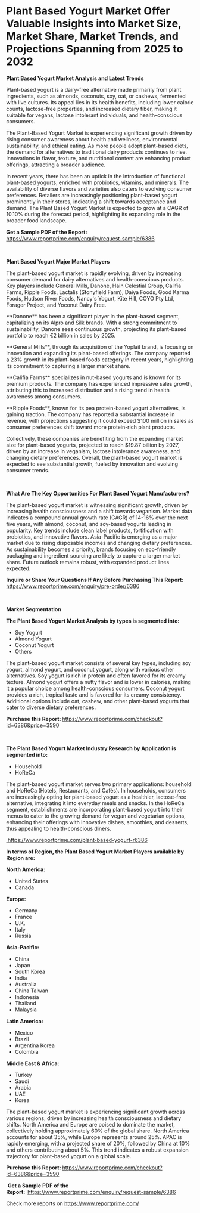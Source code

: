 <p><h1>Plant Based Yogurt Market Offer Valuable Insights into Market Size, Market Share, Market Trends, and Projections Spanning from 2025 to 2032</h1></p><p><strong>Plant Based Yogurt Market Analysis and Latest Trends</strong></p>
<p><p>Plant-based yogurt is a dairy-free alternative made primarily from plant ingredients, such as almonds, coconuts, soy, oat, or cashews, fermented with live cultures. Its appeal lies in its health benefits, including lower calorie counts, lactose-free properties, and increased dietary fiber, making it suitable for vegans, lactose intolerant individuals, and health-conscious consumers. </p><p>The Plant-Based Yogurt Market is experiencing significant growth driven by rising consumer awareness about health and wellness, environmental sustainability, and ethical eating. As more people adopt plant-based diets, the demand for alternatives to traditional dairy products continues to rise. Innovations in flavor, texture, and nutritional content are enhancing product offerings, attracting a broader audience. </p><p>In recent years, there has been an uptick in the introduction of functional plant-based yogurts, enriched with probiotics, vitamins, and minerals. The availability of diverse flavors and varieties also caters to evolving consumer preferences. Retailers are increasingly positioning plant-based yogurt prominently in their stores, indicating a shift towards acceptance and demand. The Plant Based Yogurt Market is expected to grow at a CAGR of 10.10% during the forecast period, highlighting its expanding role in the broader food landscape.</p></p>
<p><strong>Get a Sample PDF of the Report:&nbsp;</strong> <a href="https://www.reportprime.com/enquiry/request-sample/6386?utm_campaign=2723&utm_medium=2&utm_source=Github&utm_content=ia&utm_term=19032025&utm_id=plant-based-yogurt">https://www.reportprime.com/enquiry/request-sample/6386</a></p>
<p>&nbsp;</p>
<p><strong>Plant Based Yogurt Major Market Players</strong></p>
<p><p>The plant-based yogurt market is rapidly evolving, driven by increasing consumer demand for dairy alternatives and health-conscious products. Key players include General Mills, Danone, Hain Celestial Group, Califia Farms, Ripple Foods, Lactalis (Stonyfield Farm), Daiya Foods, Good Karma Foods, Hudson River Foods, Nancy's Yogurt, Kite Hill, COYO Pty Ltd, Forager Project, and Yoconut Dairy Free.</p><p>**Danone** has been a significant player in the plant-based segment, capitalizing on its Alpro and Silk brands. With a strong commitment to sustainability, Danone sees continuous growth, projecting its plant-based portfolio to reach €2 billion in sales by 2025.</p><p>**General Mills**, through its acquisition of the Yoplait brand, is focusing on innovation and expanding its plant-based offerings. The company reported a 23% growth in its plant-based foods category in recent years, highlighting its commitment to capturing a larger market share.</p><p>**Califia Farms** specializes in nut-based yogurts and is known for its premium products. The company has experienced impressive sales growth, attributing this to increased distribution and a rising trend in health awareness among consumers.</p><p>**Ripple Foods**, known for its pea protein-based yogurt alternatives, is gaining traction. The company has reported a substantial increase in revenue, with projections suggesting it could exceed $100 million in sales as consumer preferences shift toward more protein-rich plant products.</p><p>Collectively, these companies are benefiting from the expanding market size for plant-based yogurts, projected to reach $19.87 billion by 2027, driven by an increase in veganism, lactose intolerance awareness, and changing dietary preferences. Overall, the plant-based yogurt market is expected to see substantial growth, fueled by innovation and evolving consumer trends.</p></p>
<p>&nbsp;</p>
<p><strong>What Are The Key Opportunities For Plant Based Yogurt Manufacturers?</strong></p>
<p><p>The plant-based yogurt market is witnessing significant growth, driven by increasing health consciousness and a shift towards veganism. Market data indicates a compound annual growth rate (CAGR) of 14-16% over the next five years, with almond, coconut, and soy-based yogurts leading in popularity. Key trends include clean label products, fortification with probiotics, and innovative flavors. Asia-Pacific is emerging as a major market due to rising disposable incomes and changing dietary preferences. As sustainability becomes a priority, brands focusing on eco-friendly packaging and ingredient sourcing are likely to capture a larger market share. Future outlook remains robust, with expanded product lines expected.</p></p>
<p><strong>Inquire or Share Your Questions If Any Before Purchasing This Report:</strong> <a href="https://www.reportprime.com/enquiry/pre-order/6386?utm_campaign=2723&utm_medium=2&utm_source=Github&utm_content=ia&utm_term=19032025&utm_id=plant-based-yogurt">https://www.reportprime.com/enquiry/pre-order/6386</a></p>
<p>&nbsp;</p>
<p><strong>Market Segmentation</strong></p>
<p><strong>The Plant Based Yogurt Market Analysis by types is segmented into:</strong></p>
<p><ul><li>Soy Yogurt</li><li>Almond Yogurt</li><li>Coconut Yogurt</li><li>Others</li></ul></p>
<p><p>The plant-based yogurt market consists of several key types, including soy yogurt, almond yogurt, and coconut yogurt, along with various other alternatives. Soy yogurt is rich in protein and often favored for its creamy texture. Almond yogurt offers a nutty flavor and is lower in calories, making it a popular choice among health-conscious consumers. Coconut yogurt provides a rich, tropical taste and is favored for its creamy consistency. Additional options include oat, cashew, and other plant-based yogurts that cater to diverse dietary preferences.</p></p>
<p><strong>Purchase this Report:&nbsp;</strong><a href="https://www.reportprime.com/checkout?id=6386&price=3590&utm_campaign=2723&utm_medium=2&utm_source=Github&utm_content=ia&utm_term=19032025&utm_id=plant-based-yogurt">https://www.reportprime.com/checkout?id=6386&price=3590</a></p>
<p>&nbsp;</p>
<p><strong>The Plant Based Yogurt Market Industry Research by Application is segmented into:</strong></p>
<p><ul><li>Household</li><li>HoReCa</li></ul></p>
<p><p>The plant-based yogurt market serves two primary applications: household and HoReCa (Hotels, Restaurants, and Cafés). In households, consumers are increasingly opting for plant-based yogurt as a healthier, lactose-free alternative, integrating it into everyday meals and snacks. In the HoReCa segment, establishments are incorporating plant-based yogurt into their menus to cater to the growing demand for vegan and vegetarian options, enhancing their offerings with innovative dishes, smoothies, and desserts, thus appealing to health-conscious diners.</p></p>
<p><a href="https://www.reportprime.com/plant-based-yogurt-r6386?utm_campaign=2723&utm_medium=2&utm_source=Github&utm_content=ia&utm_term=19032025&utm_id=plant-based-yogurt">&nbsp;https://www.reportprime.com/plant-based-yogurt-r6386</a></p>
<p><strong>In terms of Region, the Plant Based Yogurt Market Players available by Region are:</strong></p>
<p>
    <p> <strong> North America: </strong>
        <ul>
            <li>United States</li>
            <li>Canada</li>
        </ul>
        </p> 
    <p> <strong> Europe: </strong>
        <ul>
            <li>Germany</li>
            <li>France</li>
            <li>U.K.</li>
            <li>Italy</li>
            <li>Russia</li>
        </ul>
        </p> 
    <p> <strong> Asia-Pacific: </strong>
        <ul>
            <li>China</li>
            <li>Japan</li>
            <li>South Korea</li>
            <li>India</li>
            <li>Australia</li>
            <li>China Taiwan</li>
            <li>Indonesia</li>
            <li>Thailand</li>
            <li>Malaysia</li>
        </ul>
        </p> 
    <p> <strong> Latin America: </strong>
        <ul>
            <li>Mexico</li>
            <li>Brazil</li>
            <li>Argentina Korea</li>
            <li>Colombia</li>
        </ul>
        </p> 
    <p> <strong> Middle East & Africa: </strong>
        <ul>
            <li>Turkey</li>
            <li>Saudi</li>
            <li>Arabia</li>
            <li>UAE</li>
            <li>Korea</li>
        </ul>
    </p>
    </p>
<p><p>The plant-based yogurt market is experiencing significant growth across various regions, driven by increasing health consciousness and dietary shifts. North America and Europe are poised to dominate the market, collectively holding approximately 60% of the global share. North America accounts for about 35%, while Europe represents around 25%. APAC is rapidly emerging, with a projected share of 20%, followed by China at 10% and others contributing about 5%. This trend indicates a robust expansion trajectory for plant-based yogurt on a global scale.</p></p>
<p><strong>Purchase this Report: </strong><a href="https://www.reportprime.com/checkout?id=6386&price=3590&utm_campaign=2723&utm_medium=2&utm_source=Github&utm_content=ia&utm_term=19032025&utm_id=plant-based-yogurt">https://www.reportprime.com/checkout?id=6386&price=3590</a></p>
<p>&nbsp;<strong>Get a Sample PDF of the Report:&nbsp;&nbsp;</strong><a href="https://www.reportprime.com/enquiry/request-sample/6386?utm_campaign=2723&utm_medium=2&utm_source=Github&utm_content=ia&utm_term=19032025&utm_id=plant-based-yogurt">https://www.reportprime.com/enquiry/request-sample/6386</a></p>
<p><strong></strong></p>
<p>Check more reports on <a href="https://www.reportprime.com/?utm_campaign=2723&utm_medium=2&utm_source=Github&utm_content=ia&utm_term=19032025&utm_id=plant-based-yogurt">https://www.reportprime.com/</a></p>